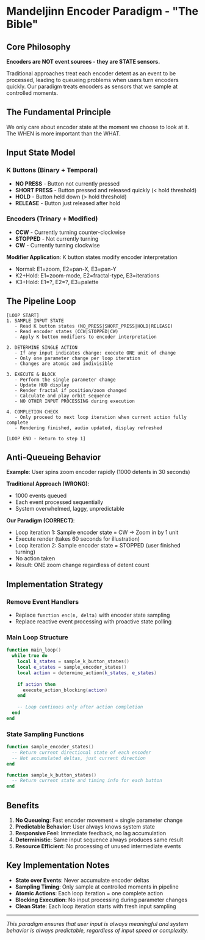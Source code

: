 # Mandeljinn Encoder Paradigm - "The Bible"

## Core Philosophy

**Encoders are NOT event sources - they are STATE sensors.**

Traditional approaches treat each encoder detent as an event to be processed, leading to queueing problems when users turn encoders quickly. Our paradigm treats encoders as sensors that we sample at controlled moments.

## The Fundamental Principle

We only care about encoder state at the moment we choose to look at it. The WHEN is more important than the WHAT.

## Input State Model

### K Buttons (Binary + Temporal)
- **NO PRESS** - Button not currently pressed
- **SHORT PRESS** - Button pressed and released quickly (< hold threshold)
- **HOLD** - Button held down (> hold threshold)
- **RELEASE** - Button just released after hold

### Encoders (Trinary + Modified)
- **CCW** - Currently turning counter-clockwise
- **STOPPED** - Not currently turning
- **CW** - Currently turning clockwise

**Modifier Application**: K button states modify encoder interpretation
- Normal: E1=zoom, E2=pan-X, E3=pan-Y
- K2+Hold: E1=zoom-mode, E2=fractal-type, E3=iterations
- K3+Hold: E1=?, E2=?, E3=palette

## The Pipeline Loop

```
[LOOP START]
1. SAMPLE INPUT STATE
   - Read K button states (NO_PRESS|SHORT_PRESS|HOLD|RELEASE)
   - Read encoder states (CCW|STOPPED|CW)
   - Apply K button modifiers to encoder interpretation

2. DETERMINE SINGLE ACTION
   - If any input indicates change: execute ONE unit of change
   - Only one parameter change per loop iteration
   - Changes are atomic and indivisible

3. EXECUTE & BLOCK
   - Perform the single parameter change
   - Update HUD display
   - Render fractal if position/zoom changed
   - Calculate and play orbit sequence
   - NO OTHER INPUT PROCESSING during execution

4. COMPLETION CHECK
   - Only proceed to next loop iteration when current action fully complete
   - Rendering finished, audio updated, display refreshed

[LOOP END - Return to step 1]
```

## Anti-Queueing Behavior

**Example**: User spins zoom encoder rapidly (1000 detents in 30 seconds)

**Traditional Approach (WRONG)**:
- 1000 events queued
- Each event processed sequentially
- System overwhelmed, laggy, unpredictable

**Our Paradigm (CORRECT)**:
- Loop iteration 1: Sample encoder state = CW → Zoom in by 1 unit
- Execute render (takes 60 seconds for illustration)
- Loop iteration 2: Sample encoder state = STOPPED (user finished turning)
- No action taken
- Result: ONE zoom change regardless of detent count

## Implementation Strategy

### Remove Event Handlers
- Replace `function enc(n, delta)` with encoder state sampling
- Replace reactive event processing with proactive state polling

### Main Loop Structure
```lua
function main_loop()
  while true do
    local k_states = sample_k_button_states()
    local e_states = sample_encoder_states()
    local action = determine_action(k_states, e_states)
    
    if action then
      execute_action_blocking(action)
    end
    
    -- Loop continues only after action completion
  end
end
```

### State Sampling Functions
```lua
function sample_encoder_states()
  -- Return current directional state of each encoder
  -- Not accumulated deltas, just current direction
end

function sample_k_button_states()
  -- Return current state and timing info for each button
end
```

## Benefits

1. **No Queueing**: Fast encoder movement = single parameter change
2. **Predictable Behavior**: User always knows system state
3. **Responsive Feel**: Immediate feedback, no lag accumulation
4. **Deterministic**: Same input sequence always produces same result
5. **Resource Efficient**: No processing of unused intermediate events

## Key Implementation Notes

- **State over Events**: Never accumulate encoder deltas
- **Sampling Timing**: Only sample at controlled moments in pipeline
- **Atomic Actions**: Each loop iteration = one complete action
- **Blocking Execution**: No input processing during parameter changes
- **Clean State**: Each loop iteration starts with fresh input sampling

---

*This paradigm ensures that user input is always meaningful and system behavior is always predictable, regardless of input speed or complexity.*
